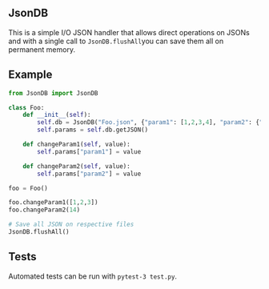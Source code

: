## JsonDB

This is a simple I/O JSON handler that allows direct operations on JSONs and with a single call to `JsonDB.flushAll`you can save them all on permanent memory.



## Example

```python
from JsonDB import JsonDB

class Foo:
    def __init__(self):
        self.db = JsonDB("Foo.json", {"param1": [1,2,3,4], "param2": {"a": 1, "b": 2}})
        self.params = self.db.getJSON()

    def changeParam1(self, value):
        self.params["param1"] = value

    def changeParam2(self, value):
        self.params["param2"] = value

foo = Foo()

foo.changeParam1([1,2,3])
foo.changeParam2(14)

# Save all JSON on respective files
JsonDB.flushAll()
```



## Tests

Automated tests can be run with `pytest-3 test.py`.
